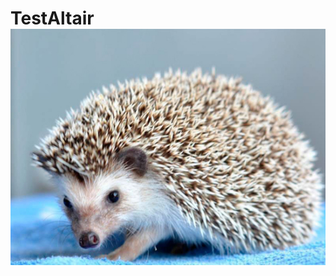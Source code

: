 # TestAltair ![Ежик](https://raw.githubusercontent.com/666Laki666/TestAltair/main/672426f6f137124b484cfd38901dcc90.jpg)
